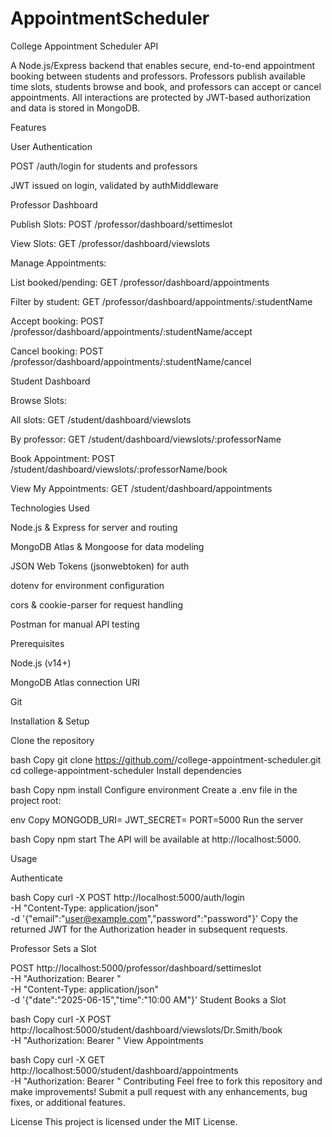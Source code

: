# AppointmentScheduler
College Appointment Scheduler API

A Node.js/Express backend that enables secure, end-to-end appointment booking between students and professors. Professors publish available time slots, students browse and book, and professors can accept or cancel appointments. All interactions are protected by JWT-based authorization and data is stored in MongoDB.

Features

User Authentication

POST /auth/login for students and professors

JWT issued on login, validated by authMiddleware

Professor Dashboard

Publish Slots: POST /professor/dashboard/settimeslot

View Slots: GET /professor/dashboard/viewslots

Manage Appointments:

List booked/pending: GET /professor/dashboard/appointments

Filter by student: GET /professor/dashboard/appointments/:studentName

Accept booking: POST /professor/dashboard/appointments/:studentName/accept

Cancel booking: POST /professor/dashboard/appointments/:studentName/cancel

Student Dashboard

Browse Slots:

All slots: GET /student/dashboard/viewslots

By professor: GET /student/dashboard/viewslots/:professorName

Book Appointment: POST /student/dashboard/viewslots/:professorName/book

View My Appointments: GET /student/dashboard/appointments

Technologies Used

Node.js & Express for server and routing

MongoDB Atlas & Mongoose for data modeling

JSON Web Tokens (jsonwebtoken) for auth

dotenv for environment configuration

cors & cookie-parser for request handling

Postman for manual API testing

Prerequisites

Node.js (v14+)

MongoDB Atlas connection URI

Git

Installation & Setup

Clone the repository

bash
Copy
git clone https://github.com/<your-username>/college-appointment-scheduler.git
cd college-appointment-scheduler
Install dependencies

bash
Copy
npm install
Configure environment
Create a .env file in the project root:

env
Copy
MONGODB_URI=<Your MongoDB Atlas connection string>
JWT_SECRET=<Your JWT secret>
PORT=5000
Run the server

bash
Copy
npm start
The API will be available at http://localhost:5000.

Usage

Authenticate

bash
Copy
curl -X POST http://localhost:5000/auth/login \
  -H "Content-Type: application/json" \
  -d '{"email":"user@example.com","password":"password"}'
Copy the returned JWT for the Authorization header in subsequent requests.

Professor Sets a Slot


 POST http://localhost:5000/professor/dashboard/settimeslot \
  -H "Authorization: Bearer <JWT>" \
  -H "Content-Type: application/json" \
  -d '{"date":"2025-06-15","time":"10:00 AM"}'
Student Books a Slot

bash
Copy
curl -X POST http://localhost:5000/student/dashboard/viewslots/Dr.Smith/book \
  -H "Authorization: Bearer <JWT>"
View Appointments

bash
Copy
curl -X GET http://localhost:5000/student/dashboard/appointments \
  -H "Authorization: Bearer <JWT>"
Contributing
Feel free to fork this repository and make improvements! Submit a pull request with any enhancements, bug fixes, or additional features.

License
This project is licensed under the MIT License.
